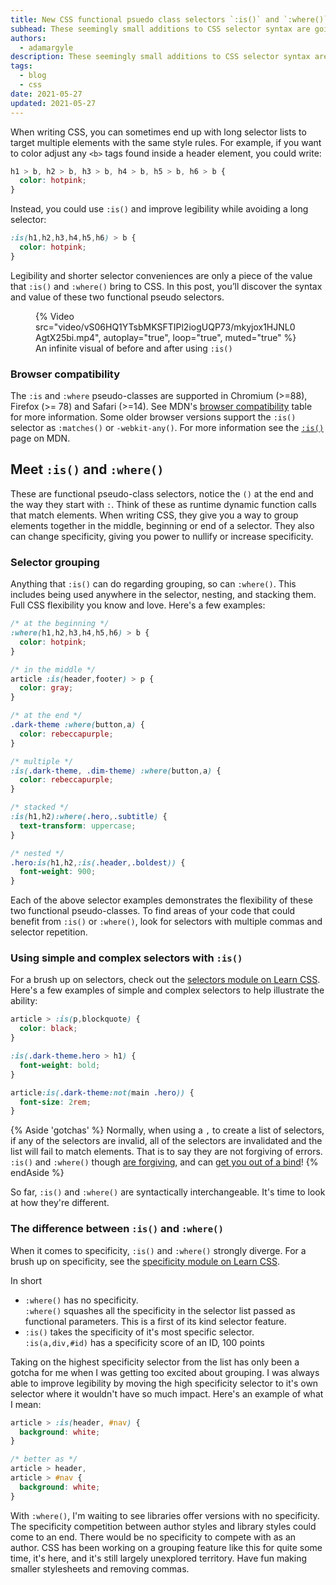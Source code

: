 ```yaml
---
title: New CSS functional psuedo class selectors `:is()` and `:where()`
subhead: These seemingly small additions to CSS selector syntax are going to have a big impact.
authors:
  - adamargyle
description: These seemingly small additions to CSS selector syntax are going to have a big impact.
tags:
  - blog
  - css
date: 2021-05-27
updated: 2021-05-27
---
```


When writing CSS, you can sometimes end up with long selector lists to target
multiple elements with the same style rules. For example, if you want to color
adjust any `<b>` tags found inside a header element, you could write:

```css
h1 > b, h2 > b, h3 > b, h4 > b, h5 > b, h6 > b {
  color: hotpink;
}
```

Instead, you could use `:is()` and improve legibility while avoiding a long
selector:

```css
:is(h1,h2,h3,h4,h5,h6) > b {
  color: hotpink;
}
```

Legibility and shorter selector conveniences are only a piece of the value that
`:is()` and `:where()` bring to CSS. In this post, you’ll discover the syntax
and value of these two functional pseudo selectors.

<figure class="w-figure w-figure--fullbleed">
  {% Video
    src="video/vS06HQ1YTsbMKSFTIPl2iogUQP73/mkyjox1HJNL0AgtX25bi.mp4",
    autoplay="true",
    loop="true",
    muted="true"
  %}
  <figcaption class="w-figure">
    An infinite visual of before and after using <code>:is()</code>
  </figcaption>
</figure>

### Browser compatibility

The `:is` and `:where` pseudo-classes are supported in Chromium (>=88), Firefox
(>= 78) and Safari (>=14). See MDN's [browser
compatibility](https://developer.mozilla.org/en-US/docs/Web/CSS/:where#Browser_compatibility)
table for more information. Some older browser versions support the `:is()`
selector as `:matches()` or `-webkit-any()`. For more information see the
[`:is()`](https://developer.mozilla.org/en-US/docs/Web/CSS/:is) page on MDN.

## Meet `:is()` and `:where()`

These are functional pseudo-class selectors, notice the `()` at the end and the
way they start with `:`. Think of these as runtime dynamic function calls that
match elements. When writing CSS, they give you a way to group elements together
in the middle, beginning or end of a selector. They also can change specificity,
giving you power to nullify or increase specificity. 

### Selector grouping 

Anything that `:is()` can do regarding grouping, so can `:where()`. This
includes being used anywhere in the selector, nesting, and stacking them. Full
CSS flexibility you know and love. Here's a few examples:

```css
/* at the beginning */
:where(h1,h2,h3,h4,h5,h6) > b {
  color: hotpink;
}

/* in the middle */
article :is(header,footer) > p {
  color: gray;
}

/* at the end */
.dark-theme :where(button,a) {
  color: rebeccapurple;
}

/* multiple */
:is(.dark-theme, .dim-theme) :where(button,a) {
  color: rebeccapurple;
}

/* stacked */
:is(h1,h2):where(.hero,.subtitle) {
  text-transform: uppercase;
}

/* nested */
.hero:is(h1,h2,:is(.header,.boldest)) {
  font-weight: 900;
}
```

Each of the above selector examples demonstrates the flexibility of these two
functional pseudo-classes. To find areas of your code that could benefit from
`:is()` or `:where()`, look for selectors with multiple commas and selector
repetition.

### Using simple and complex selectors with `:is()`

For a brush up on selectors, check out the [selectors module on Learn
CSS](https://web.dev/learn/css/selectors/#complex-selectors). Here's a few
examples of simple and complex selectors to help illustrate the ability:

```css
article > :is(p,blockquote) {
  color: black;
}

:is(.dark-theme.hero > h1) {
  font-weight: bold;
}

article:is(.dark-theme:not(main .hero)) {
  font-size: 2rem;
}
```

{% Aside 'gotchas' %} 
Normally, when using a `,` to create a list of selectors,
if any of the selectors are invalid, all of the selectors are invalidated and
the list will fail to match elements. That is to say they are not forgiving of
errors. `:is()` and `:where()` though [are
forgiving](https://developer.mozilla.org/en-US/docs/Web/CSS/:is#forgiving_selector_parsing),
and can [get you out of a
bind](https://css-tricks.com/almanac/selectors/i/is/#forgiving-selector-lists)!
{% endAside %}

So far, `:is()` and `:where()` are syntactically interchangeable. It's time to
look at how they're different.

### The difference between `:is()` and `:where()`

When it comes to specificity, `:is()` and `:where()` strongly diverge. For a
brush up on specificity, see the [specificity module on Learn
CSS](https://web.dev/learn/css/specificity/).

In short
- `:where()` has no specificity.<br>`:where()` squashes all the specificity in
  the selector list passed as functional parameters. This is a first of its
  kind selector feature. 
- `:is()` takes the specificity of it's most specific
  selector.<br>`:is(a,div,#id)` has a specificity score of an ID, 100 points

Taking on the highest specificity selector from the list has only been a gotcha
for me when I was getting too excited about grouping. I was always able to
improve legibility by moving the high specificity selector to it's own selector
where it wouldn't have so much impact. Here's an example of what I mean:

```css
article > :is(header, #nav) {
  background: white;
}

/* better as */
article > header,
article > #nav {
  background: white;
}
```

With `:where()`, I'm waiting to see libraries offer versions with no
specificity. The specificity competition between author styles and library
styles could come to an end. There would be no specificity to compete with as an
author. CSS has been working on a grouping feature like this for quite some
time, it's here, and it's still largely unexplored territory. Have fun making
smaller stylesheets and removing commas.
